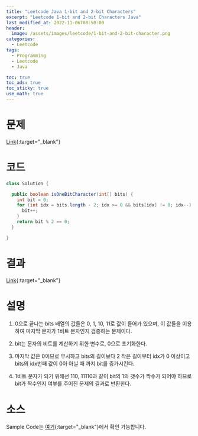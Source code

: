 ```yaml
---
title: "Leetcode Java 1-bit and 2-bit Characters"
excerpt: "Leetcode 1-bit and 2-bit Characters Java"
last_modified_at: 2022-11-06T08:50:00
header:
  image: /assets/images/leetcode/1-bit-and-2-bit-character.png
categories:
  - Leetcode
tags:
  - Programming
  - Leetcode
  - Java

toc: true
toc_ads: true
toc_sticky: true
use_math: true
---
```

# 문제
[Link](https://leetcode.com/problems/1-bit-and-2-bit-character){:target="_blank"}

# 코드
```java
class Solution {

  public boolean isOneBitCharacter(int[] bits) {
    int bit = 0;
    for (int idx = bits.length - 2; idx >= 0 && bits[idx] != 0; idx--) {
      bit++;
    }
    return bit % 2 == 0;
  }

}
```

# 결과
[Link](https://leetcode.com/submissions/detail/837664588/){:target="_blank"}

# 설명
1. 0으로 끝나는 bits 배열의 값들은 0, 1, 10, 11로 값이 들어가 있으며, 이 값들을 이용하여 마지막 문자가 1비트 문자인지 검증하는 문제이다.

2. bit는 문자의 비트를 계산하기 위한 변수로, 0으로 초기화한다.

3. 마지막 값은 0이므로 무시하고 bits의 길이보다 2 작은 길이부터 idx가 0 이상이고 bits의 idx번째 값이 0이 아닐 때 까지 bit를 증가시킨다.

4. 1비트 문자가 되기 위해선 110, 11110과 같이 bit의 1의 갯수가 짝수가 되어야 하므로 bit가 짝수인지 여부를 주어진 문제의 결과로 반환한다.

# 소스
Sample Code는 [여기](https://github.com/GracefulSoul/leetcode/blob/master/src/main/java/gracefulsoul/problems/OneBitAndTwoBitCharacters.java){:target="_blank"}에서 확인 가능합니다.